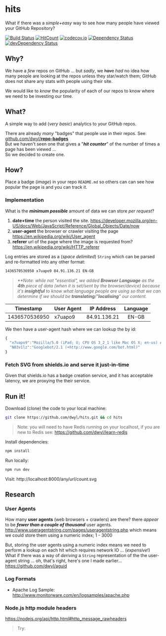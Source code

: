 # hits

What if there was a *simple+easy* way to see how many people have viewed your GitHub Repository?

[![Build Status](https://travis-ci.org/dwyl/hits.svg)](https://travis-ci.org/dwyl/hits)
[![HitCount](https://hitt.herokuapp.com/nelsonic/hits.svg)](https://github.com/nelsonic/hits)
[![codecov.io](http://codecov.io/github/dwyl/hits/coverage.svg?branch=master)](http://codecov.io/github/dwyl/hits?branch=master)
[![Dependency Status](https://david-dm.org/dwyl/hits.svg)](https://david-dm.org/dwyl/hits)
[![devDependency Status](https://david-dm.org/dwyl/hits/dev-status.svg)](https://david-dm.org/dwyl/hits#info=devDependencies)


## Why?

We have a _few_ repos on GitHub ... 
but _sadly_, we ~~have~~ _had_ no idea how many people
are looking at the repos unless they star/watch them; 
GitHub does not share any stats with people using their site.

We would like to *know* the popularity of each of our repos
to know where we need to be investing our time.

## What?

A simple way to add (*very basic*) analytics to your GitHub repos.

There are already *many* "badges" that people use in their repos.
See: [github.com/dwyl/**repo-badges**](https://github.com/dwyl/repo-badges) <br />
But we haven't seen one that gives a "***hit counter***"
of the number of times a page has been viewed ... <br />
So we decided to create one.




## How?

Place a badge (*image*) in your repo `README.md` so others can
can see how popular the page is and you can track it.

### Implementation

What is the ***minimum possible*** amount of data we can store _per request_?

1. **date+time** the person visited the site.
https://developer.mozilla.org/en-US/docs/Web/JavaScript/Reference/Global_Objects/Date/now
2. **user-agent** the browser or crawler visiting the page
https://en.wikipedia.org/wiki/User_agent
3. **referer** url of the page where the image is requested from?
https://en.wikipedia.org/wiki/HTTP_referer

Log entries are stored as a (_space delimited_) `String` 
which can be parsed and re-formatted into any other format:  

```sh
1436570536950 x7uapo9 84.91.136.21 EN-GB
```
> _**Note: while not "essential", we added **Browser Language** 
> as the **4th** piece of data (when it is set/sent by the browser/device)
> because it's **insightful** to know what language people are using
> so that we can determine if we should be **translating**/"**localising**" 
> our content._


| Timestamp     | User Agent  | IP Address   | Language |
| ------------- |:------------|:------------:|:--------:|
| 1436570536950 | x7uapo9     | 84.91.136.21 | EN-GB    |

We then have a user-agent hash where we can lookup the by id:
```js
{
  "x7uapo9":"Mozilla/5.0 (iPad; U; CPU OS 3_2_1 like Mac OS X; en-us) AppleWebKit/531.21.10",
  "N03v1lz":"Googlebot/2.1 (+http://www.google.com/bot.html)"
}
```

### Fetch SVG from shields.io and serve it just-in-time

Given that shields.io has a badge creation service,
and it has acceptable latency, we are proxying the their service.

## Run it!

Download (clone) the code to your local machine:
```sh
git clone https://github.com/dwyl/hits.git && cd hits
```
> Note: you will need to have Redis running on your localhost,
> if you are new to Redis see: https://github.com/dwyl/learn-redis

Install dependencies:
```sh
npm install
```
Run locally:
```sh
npm run dev
```
Visit: http://localhost:8000/any/url/count.svg


## Research

### User Agents

How many **user agents** (web browsers + crawlers) are there?
there *appear* to be ***fewer than a couple of thousand*** user agents. http://www.useragentstring.com/pages/useragentstring.php
which means we could store them using a numeric index; 1 - 3000

But, storing the user agents using a numeric index means we
need to perform a lookup on each hit which requires network IO ...
(*expensive*!)
What if there was a way of *deriving* a `String` representation of the
the user-agent string ... oh, that's right, here's one I made earlier...
https://github.com/dwyl/aguid

### Log Formats

+ Apache Log Sample:
http://www.monitorware.com/en/logsamples/apache.php

### Node.js http module headers

https://nodejs.org/api/http.html#http_message_rawheaders

> Try: 
